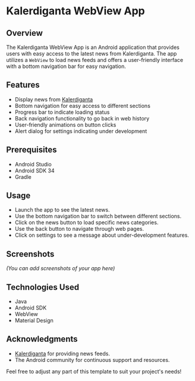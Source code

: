 # Kalerdiganta WebView App

## Overview
The Kalerdiganta WebView App is an Android application that provides users with easy access to the latest news from Kalerdiganta. The app utilizes a `WebView` to load news feeds and offers a user-friendly interface with a bottom navigation bar for easy navigation.

## Features
- Display news from [Kalerdiganta](https://kalerdiganta.com/)
- Bottom navigation for easy access to different sections
- Progress bar to indicate loading status
- Back navigation functionality to go back in web history
- User-friendly animations on button clicks
- Alert dialog for settings indicating under development

## Prerequisites
- Android Studio
- Android SDK 34
- Gradle

## Usage

- Launch the app to see the latest news.
- Use the bottom navigation bar to switch between different sections.
- Click on the news button to load specific news categories.
- Use the back button to navigate through web pages.
- Click on settings to see a message about under-development features.

## Screenshots
*(You can add screenshots of your app here)*

## Technologies Used
- Java
- Android SDK
- WebView
- Material Design




## Acknowledgments
- [Kalerdiganta](https://kalerdiganta.com) for providing news feeds.
- The Android community for continuous support and resources.


Feel free to adjust any part of this template to suit your project's needs!
